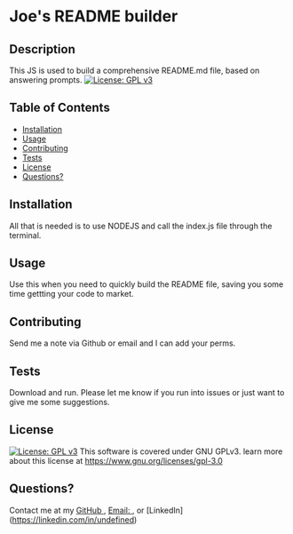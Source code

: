 
# Joe's README builder

## Description
This JS is used to build a comprehensive README.md file, based on answering prompts. [![License: GPL v3](https://img.shields.io/badge/License-GPL%20v3-blue.svg)](https://www.gnu.org/licenses/gpl-3.0)


## Table of Contents

- [Installation](#installation)
- [Usage](#usage)
- [Contributing](#contributing)
- [Tests](#tests)
- [License](#license)
- [Questions?](#questions)

## Installation
All that is needed is to use NODEJS and call the index.js file through the terminal.


## Usage
Use this when you need to quickly build the README file, saving you some time gettting your code to market.


## Contributing
Send me a note via Github or email and I can add your perms.

## Tests
Download and run. Please let me know if you run into issues or just want to give me some suggestions.

## License
[![License: GPL v3](https://img.shields.io/badge/License-GPL%20v3-blue.svg)](https://www.gnu.org/licenses/gpl-3.0)
This software is covered under GNU GPLv3.  learn more about this license at https://www.gnu.org/licenses/gpl-3.0

## Questions?
Contact me at my [GitHub ](https://github.com/minastyr)
, [Email: ](minastyr@gmail.com), or [LinkedIn] (https://linkedin.com/in/undefined)

